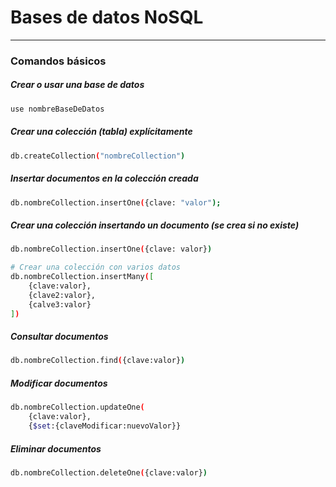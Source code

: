 # Bases de datos NoSQL

---

### Comandos básicos

##### Crear o usar una base de datos
```bash
use nombreBaseDeDatos
```

##### Crear una colección (tabla) explícitamente
```bash
db.createCollection("nombreCollection")
```

##### Insertar documentos en la colección creada
```bash
db.nombreCollection.insertOne({clave: "valor");
```

##### Crear una colección insertando un documento (se crea si no existe)
```bash
db.nombreCollection.insertOne({clave: valor})

# Crear una colección con varios datos
db.nombreCollection.insertMany([
    {clave:valor},
    {clave2:valor},
    {calve3:valor}
])
```

##### Consultar documentos
```bash
db.nombreCollection.find({clave:valor})
```

##### Modificar documentos
```bash
db.nombreCollection.updateOne(
    {clave:valor},
    {$set:{claveModificar:nuevoValor}}

```

##### Eliminar documentos
```bash
db.nombreCollection.deleteOne({clave:valor})